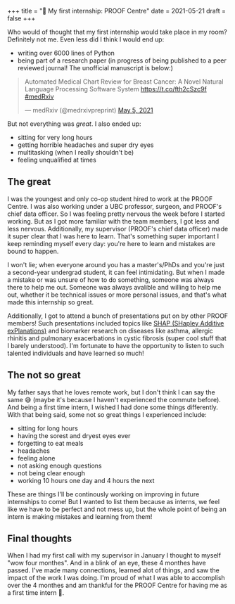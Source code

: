 +++
title = "💼 My first internship: PROOF Centre"
date = 2021-05-21
draft = false
+++

Who would of thought that my first internship would take place in my room? <!-- more --> Definitely not me. Even less did I think I would end up:
- writing over 6000 lines of Python
- being part of a research paper (in progress of being published to a peer reviewed journal! The unofficial manuscript is below:)
<blockquote class="twitter-tweet">
<p lang="en" dir="ltr">Automated Medical Chart Review for Breast Cancer: A Novel Natural Language Processing Software System 
<a href="https://t.co/fth2cSzc9f">https://t.co/fth2cSzc9f</a> <a href="https://twitter.com/hashtag/medRxiv?src=hash&amp;ref_src=twsrc%5Etfw">#medRxiv</a>
</p>&mdash; medRxiv (@medrxivpreprint) <a href="https://twitter.com/medrxivpreprint/status/1389786855286128641?ref_src=twsrc%5Etfw">May 5, 2021</a>
</blockquote> 
<script async src="https://platform.twitter.com/widgets.js" charset="utf-8">
</script>


But not everything was *great*. I also ended up:
- sitting for very long hours
- getting horrible headaches and super dry eyes
- multitasking (when I really shouldn't be)
- feeling unqualified at times

## The great
I was the youngest and only co-op student hired to work at the PROOF Centre. I was also working under a UBC professor, surgeon, and PROOF's chief data officer. So I was feeling pretty nervous the week before I started working. But as I got more familiar with the team members, I got less and less nervous. Additionally, my supervisor (PROOF's chief data officer) made it super clear that I was here to learn. That's something super important I keep reminding myself every day: you're here to learn and mistakes are bound to happen. 

I won't lie; when everyone around you has a master's/PhDs and you're just a second-year undergrad student, it can feel intimidating. But when I made a mistake or was unsure of how to do something, someone was always there to help me out. Someone was always avalible and willing to help me out, whether it be technical issues or more personal issues,  and that's what made this internship so great.

Additionally, I got to attend a bunch of presentations put on by other PROOF members! Such presentations included topics like [SHAP (SHapley Additive exPlanations)](https://shap.readthedocs.io/en/latest/) and biomarker research on diseases like asthma, allergic rhinitis and pulmonary exacerbations in cystic fibrosis (super cool stuff that I barely understood). I'm fortunate to have the opportunity to listen to such talented individuals and have learned so much!

## The not so great
My father says that he loves remote work, but I don't think I can say the same 😅 (maybe it's because I haven't experienced the commute before). And being a first time intern, I wished I had done some things differently. With that being said, some not so great things I experienced include: 

- sitting for long hours
- having the sorest and dryest eyes ever
- forgetting to eat meals
- headaches
- feeling alone
- not asking enough questions
- not being clear enough
- working 10 hours one day and 4 hours the next

These are things I'll be continously working on improving in future internships to come! But I wanted to list them because as interns, we feel like we have to be perfect and not mess up, but the whole point of being an intern is making mistakes and learning from them!

## Final thoughts
When I had my first call with my supervisor in January I thought to myself "wow four monthes". And in a blink of an eye, these 4 monthes have passed. I've made many connections, learned alot of things, and saw the impact of the work I was doing. I'm proud of what I was able to accomplish over the 4 monthes and am thankful for the PROOF Centre for having me as a first time intern 💖.

